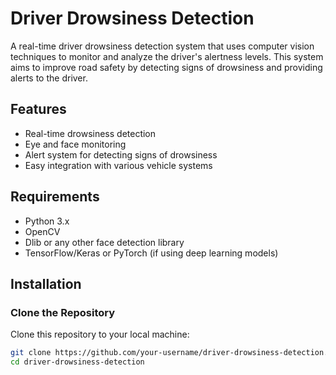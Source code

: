 # Driver Drowsiness Detection

A real-time driver drowsiness detection system that uses computer vision techniques to monitor and analyze the driver's alertness levels. This system aims to improve road safety by detecting signs of drowsiness and providing alerts to the driver.

## Features

- Real-time drowsiness detection
- Eye and face monitoring
- Alert system for detecting signs of drowsiness
- Easy integration with various vehicle systems

## Requirements

- Python 3.x
- OpenCV
- Dlib or any other face detection library
- TensorFlow/Keras or PyTorch (if using deep learning models)

## Installation

### Clone the Repository

Clone this repository to your local machine:

```bash
git clone https://github.com/your-username/driver-drowsiness-detection.git
cd driver-drowsiness-detection
